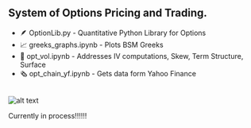 ## System of Options Pricing and Trading.

-   :feather: OptionLib.py - Quantitative Python Library for Options 
-   :chart_with_upwards_trend: greeks_graphs.ipynb - Plots BSM Greeks 
-   :money_with_wings: opt_vol.ipynb - Addresses IV computations, Skew, Term Structure, Surface 
-   :newspaper_roll: opt_chain_yf.ipynb - Gets data form Yahoo Finance 



\
![alt text](https://h2.gifposter.com/bingImages/FalcoPeregrinus_EN-US12306031452_1920x1080.jpg)


Currently in process!!!!!!
